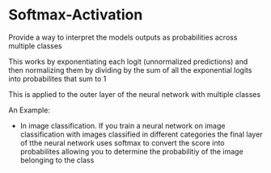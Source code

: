 # Softmax-Activation
Provide a way to interpret the models outputs as probabilities across multiple classes

This works by exponentiating each logit (unnormalized predictions) and then normalizing them by dividing by the sum of all the exponential logits into probabilites that sum to 1  

This is applied to the outer layer of the neural network with multiple classes

An Example:  
  - In image classification. If you train a neural network on image classification with images classified in different categories the final layer of tthe neural network uses softmax to convert the score into probabilites allowing you to determine the probabilitiy of the image belonging to the class
